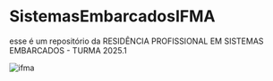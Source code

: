 # SistemasEmbarcadosIFMA
esse é um repositório da RESIDÊNCIA PROFISSIONAL EM SISTEMAS EMBARCADOS - TURMA 2025.1


![ifma](https://github.com/user-attachments/assets/8c4d3909-a2ba-4423-ac6e-053ded477a76)
